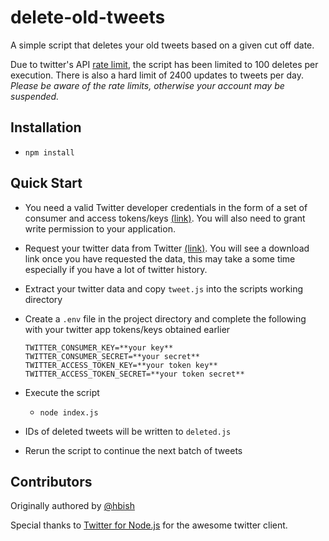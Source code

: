 # delete-old-tweets

A simple script that deletes your old tweets based on a given cut off date. 

Due to twitter's API [rate limit](https://help.twitter.com/en/rules-and-policies/twitter-limits), the script has been limited to 100 deletes per execution. There is also a hard limit of 2400 updates to tweets per day. _Please be aware of the rate limits, otherwise your account may be suspended._

## Installation
- `npm install`

## Quick Start
- You need a valid Twitter developer credentials in the form of a set of consumer and access tokens/keys [(link)](https://apps.twitter.com/). You will also need to grant write permission to your application.
-  Request your twitter data from Twitter [(link)](https://twitter.com/settings/your_twitter_data). You will see a download link once you have requested the data, this may take a some time especially if you have a lot of twitter history.
- Extract your twitter data and copy `tweet.js` into the scripts working directory
- Create a `.env` file in the project directory and complete the following with your twitter app tokens/keys obtained earlier

    ```
    TWITTER_CONSUMER_KEY=**your key**
    TWITTER_CONSUMER_SECRET=**your secret**
    TWITTER_ACCESS_TOKEN_KEY=**your token key**
    TWITTER_ACCESS_TOKEN_SECRET=**your token secret**
    ```

- Execute the script 
    - `node index.js`
- IDs of deleted tweets will be written to `deleted.js`
- Rerun the script to continue the next batch of tweets

## Contributors
Originally authored by [@hbish](http://github.com/hbish)

Special thanks to [Twitter for Node.js](https://www.npmjs.com/package/twitter) for the awesome twitter client.